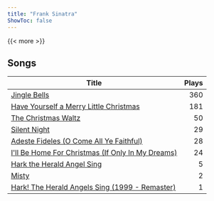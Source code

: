 ```yaml
---
title: "Frank Sinatra"
ShowToc: false
---
```


{{< more >}}

## Songs
Title | Plays 
----- | -----: 
[Jingle Bells](/songs/jingle-bells) | 360
[Have Yourself a Merry Little Christmas](/songs/have-yourself-a-merry-little-christmas) | 181
[The Christmas Waltz](/songs/the-christmas-waltz) | 50
[Silent Night](/songs/silent-night) | 29
[Adeste Fideles (O Come All Ye Faithful)](/songs/adeste-fideles-o-come-all-ye-faithful) | 28
[I'll Be Home For Christmas (If Only In My Dreams)](/songs/ill-be-home-for-christmas-if-only-in-my-dreams) | 24
[Hark the Herald Angel Sing](/songs/hark-the-herald-angel-sing) | 5
[Misty](/songs/misty) | 2
[Hark! The Herald Angels Sing (1999 - Remaster)](/songs/hark-the-herald-angels-sing) | 1

